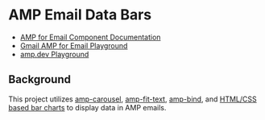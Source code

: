 # AMP Email Data Bars

* [AMP for Email Component Documentation](https://amp.dev/documentation/components/?format=email)
* [Gmail AMP for Email Playground](https://amp.gmail.dev/playground/)
* [amp.dev Playground](https://playground.amp.dev/?mode=Responsive&runtime=amp4email#)

## Background

This project utilizes [amp-carousel](https://amp.dev/documentation/components/amp-carousel/?format=email), [amp-fit-text](https://amp.dev/documentation/components/amp-fit-text/?format=email), [amp-bind](https://amp.dev/documentation/components/amp-bind/?format=email), and [HTML/CSS based bar charts](https://github.com/bdjang/data-bars-email-templates) to display data in AMP emails.
